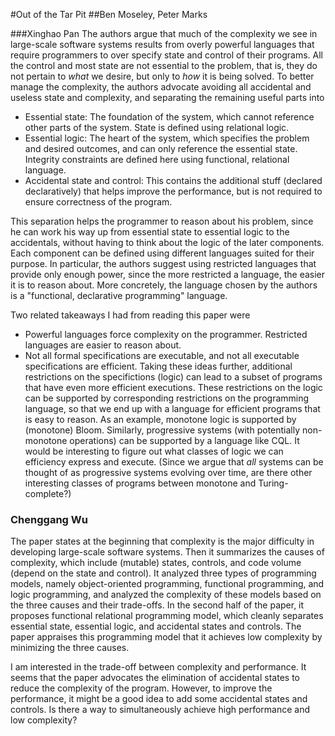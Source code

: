 #Out of the Tar Pit
##Ben Moseley, Peter Marks

###Xinghao Pan
The authors argue that much of the complexity we see in large-scale software systems results from overly powerful languages that require programmers to over specify state and control of their programs.
All the control and most state are not essential to the problem, that is, they do not pertain to *what* we desire, but only to *how* it is being solved.
To better manage the complexity, the authors advocate avoiding all accidental and useless state and complexity, and separating the remaining useful parts into
- Essential state: The foundation of the system, which cannot reference other parts of the system. State is defined using relational logic.
- Essential logic: The heart of the system, which specifies the problem and desired outcomes, and can only reference the essential state. Integrity constraints are defined here using functional, relational language.
- Accidental state and control: This contains the additional stuff (declared declaratively) that helps improve the performance, but is not required to ensure correctness of the program.

This separation helps the programmer to reason about his problem, since he can work his way up from essential state to essential logic to the accidentals, without having to think about the logic of the later components.
Each component can be defined using different languages suited for their purpose.
In particular, the authors suggest using restricted languages that provide only enough power, since the more restricted a language, the easier it is to reason about.
More concretely, the language chosen by the authors is a "functional, declarative programming" language.

Two related takeaways I had from reading this paper were
- Powerful languages force complexity on the programmer. Restricted languages are easier to reason about.
- Not all formal specifications are executable, and not all executable specifications are efficient.
Taking these ideas further, additional restrictions on the specifictions (logic) can lead to a subset of programs that have even more efficient executions.
These restrictions on the logic can be supported by corresponding restrictions on the programming language, so that we end up with a language for efficient programs that is easy to reason.
As an example, monotone logic is supported by (monotone) Bloom.
Similarly, progressive systems (with potentially non-monotone operations) can be supported by a language like CQL.
It would be interesting to figure out what classes of logic we can efficiency express and execute.
(Since we argue that *all* systems can be thought of as progressive systems evolving over time, are there other interesting classes of programs between monotone and Turing-complete?)

### Chenggang Wu

The paper states at the beginning that complexity is the major difficulty in developing large-scale software systems. Then it summarizes the causes of complexity, which include (mutable) states, controls, and code volume (depend on the state and control). It analyzed three types of programming models, namely object-oriented programming, functional programming, and logic programming, and analyzed the complexity of these models based on the three causes and their trade-offs. In the second half of the paper, it proposes functional relational programming model, which cleanly separates essential state, essential logic, and accidental states and controls. The paper appraises this programming model that it achieves low complexity by minimizing the three causes.

I am interested in the trade-off between complexity and performance. It seems that the paper advocates the elimination of accidental states to reduce the complexity of the program. However, to improve the performance, it might be a good idea to add some accidental states and controls. Is there a way to simultaneously achieve high performance and low complexity?

